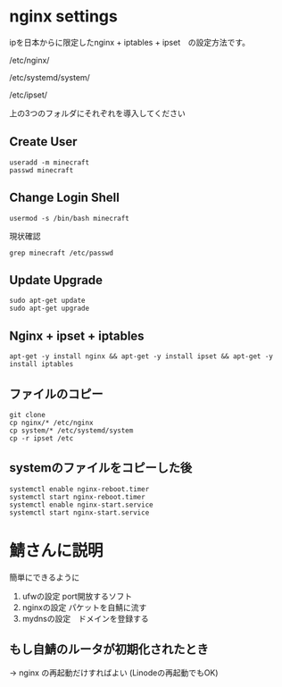 # nginx settings

ipを日本からに限定したnginx + iptables + ipset　の設定方法です。

/etc/nginx/

/etc/systemd/system/

/etc/ipset/

上の3つのフォルダにそれぞれを導入してください

## Create User

```
useradd -m minecraft
passwd minecraft
```

## Change Login Shell

```
usermod -s /bin/bash minecraft
```
現状確認
```
grep minecraft /etc/passwd
```

## Update Upgrade
```
sudo apt-get update
sudo apt-get upgrade
```

## Nginx + ipset + iptables

```
apt-get -y install nginx && apt-get -y install ipset && apt-get -y install iptables
```
## ファイルのコピー
```
git clone 
cp nginx/* /etc/nginx
cp system/* /etc/systemd/system
cp -r ipset /etc
```

## systemのファイルをコピーした後
```
systemctl enable nginx-reboot.timer
systemctl start nginx-reboot.timer
systemctl enable nginx-start.service
systemctl start nginx-start.service
```
# 鯖さんに説明

簡単にできるように　
1. ufwの設定 port開放するソフト
2. nginxの設定 パケットを自鯖に流す
3. mydnsの設定　ドメインを登録する

## もし自鯖のルータが初期化されたとき

-> nginx の再起動だけすればよい (Linodeの再起動でもOK)
